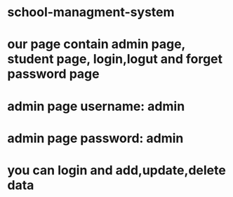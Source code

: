 # school-managment-system
# our page contain admin page, student page, login,logut and forget password page
# admin page username: admin
# admin page password: admin
# you can login and add,update,delete data
